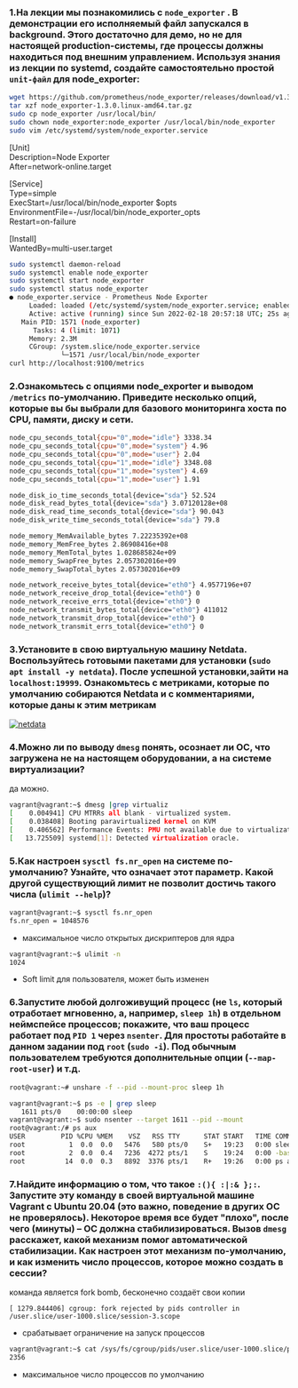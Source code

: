 ### 1.На лекции мы познакомились с `node_exporter` . В демонстрации его исполняемый файл запускался в background. Этого достаточно для демо, но не для настоящей production-системы, где процессы должны находиться под внешним управлением. Используя знания из лекции по systemd, создайте самостоятельно простой `unit-файл` для node_exporter:

```sh
wget https://github.com/prometheus/node_exporter/releases/download/v1.3.0/node_exporter-1.3.0.linux-amd64.tar.gz
tar xzf node_exporter-1.3.0.linux-amd64.tar.gz
sudo cp node_exporter /usr/local/bin/
sudo chown node_exporter:node_exporter /usr/local/bin/node_exporter
sudo vim /etc/systemd/system/node_exporter.service
```

[Unit]  
Description=Node Exporter  
After=network-online.target

[Service]  
Type=simple  
ExecStart=/usr/local/bin/node_exporter $opts  
EnvironmentFile=-/usr/local/bin/node_exporter_opts  
Restart=on-failure  

[Install]  
WantedBy=multi-user.target

```sh
sudo systemctl daemon-reload
sudo systemctl enable node_exporter
sudo systemctl start node_exporter
sudo systemctl status node_exporter
● node_exporter.service - Prometheus Node Exporter
     Loaded: loaded (/etc/systemd/system/node_exporter.service; enabled; vendor preset: enabled)
     Active: active (running) since Sun 2022-02-18 20:57:18 UTC; 25s ago
   Main PID: 1571 (node_exporter)
      Tasks: 4 (limit: 1071)
     Memory: 2.3M
     CGroup: /system.slice/node_exporter.service
             └─1571 /usr/local/bin/node_exporter
curl http://localhost:9100/metrics
```


### 2.Ознакомьтесь с опциями node_exporter и выводом `/metrics` по-умолчанию. Приведите несколько опций, которые вы бы выбрали для базового мониторинга хоста по CPU, памяти, диску и сети.
```sh
node_cpu_seconds_total{cpu="0",mode="idle"} 3338.34
node_cpu_seconds_total{cpu="0",mode="system"} 4.96
node_cpu_seconds_total{cpu="0",mode="user"} 2.04
node_cpu_seconds_total{cpu="1",mode="idle"} 3348.08
node_cpu_seconds_total{cpu="1",mode="system"} 4.69
node_cpu_seconds_total{cpu="1",mode="user"} 1.91

node_disk_io_time_seconds_total{device="sda"} 52.524
node_disk_read_bytes_total{device="sda"} 3.07120128e+08
node_disk_read_time_seconds_total{device="sda"} 90.043
node_disk_write_time_seconds_total{device="sda"} 79.8

node_memory_MemAvailable_bytes 7.22235392e+08
node_memory_MemFree_bytes 2.86908416e+08
node_memory_MemTotal_bytes 1.028685824e+09
node_memory_SwapFree_bytes 2.057302016e+09
node_memory_SwapTotal_bytes 2.057302016e+09

node_network_receive_bytes_total{device="eth0"} 4.9577196e+07
node_network_receive_drop_total{device="eth0"} 0
node_network_receive_errs_total{device="eth0"} 0
node_network_transmit_bytes_total{device="eth0"} 411012
node_network_transmit_drop_total{device="eth0"} 0
node_network_transmit_errs_total{device="eth0"} 0
```
### 3.Установите в свою виртуальную машину Netdata. Воспользуйтесь готовыми пакетами для установки (`sudo apt install -y netdata`). После успешной установки,зайти на `localhost:19999`. Ознакомьтесь с метриками, которые по умолчанию собираются Netdata и с комментариями, которые даны к этим метрикам

<a href="https://ibb.co/PCQdR8t"><img src="https://i.ibb.co/q15vzwx/netdata.png" alt="netdata" border="0" /></a>

### 4.Можно ли по выводу `dmesg` понять, осознает ли ОС, что загружена не на настоящем оборудовании, а на системе виртуализации?
да можно.
```sh
vagrant@vagrant:~$ dmesg |grep virtualiz
[    0.004941] CPU MTRRs all blank - virtualized system.
[    0.038408] Booting paravirtualized kernel on KVM
[    0.406562] Performance Events: PMU not available due to virtualization, using software events only.
[   13.725509] systemd[1]: Detected virtualization oracle.
```
### 5.Как настроен `sysctl fs.nr_open` на системе по-умолчанию? Узнайте, что означает этот параметр. Какой другой существующий лимит не позволит достичь такого числа (`ulimit --help`)?

```sh
vagrant@vagrant:~$ sysctl fs.nr_open
fs.nr_open = 1048576
```
+ максимальное число открытых дискриптеров для ядра
```sh
vagrant@vagrant:~$ ulimit -n
1024
```
+ Soft limit для пользователя, может быть изменен

### 6.Запустите любой долгоживущий процесс (не `ls`, который отработает мгновенно, а, например, `sleep 1h`) в отдельном неймспейсе процессов; покажите, что ваш процесс работает под `PID 1` через `nsenter`. Для простоты работайте в данном задании под `root` (`sudo -i`). Под обычным пользователем требуются дополнительные опции (`--map-root-user`) и т.д.
```sh
root@vagrant:~# unshare -f --pid --mount-proc sleep 1h
```
```sh
vagrant@vagrant:~$ ps -e | grep sleep
   1611 pts/0    00:00:00 sleep
vagrant@vagrant:~$ sudo nsenter --target 1611 --pid --mount
root@vagrant:/# ps aux
USER         PID %CPU %MEM    VSZ   RSS TTY      STAT START   TIME COMMAND
root           1  0.0  0.0   5476   580 pts/0    S+   19:23   0:00 sleep 1h
root           2  0.0  0.4   7236  4272 pts/1    S    19:24   0:00 -bash
root          14  0.0  0.3   8892  3376 pts/1    R+   19:26   0:00 ps aux
``` 

### 7.Найдите информацию о том, что такое `:(){ :|:& };:`. Запустите эту команду в своей виртуальной машине Vagrant с Ubuntu 20.04 (это важно, поведение в других ОС не проверялось). Некоторое время все будет "плохо", после чего (минуты) – ОС должна стабилизироваться. Вызов `dmesg` расскажет, какой механизм помог автоматической стабилизации. Как настроен этот механизм по-умолчанию, и как изменить число процессов, которое можно создать в сессии?
команда является fork bomb, бесконечно создаёт свои копии

```
[ 1279.844406] cgroup: fork rejected by pids controller in /user.slice/user-1000.slice/session-3.scope
```

+ срабатывает ограничение на запуск процессов
```sh
vagrant@vagrant:~$ cat /sys/fs/cgroup/pids/user.slice/user-1000.slice/pids.max
2356
```
+ максимальное число процессов по умолчанию

